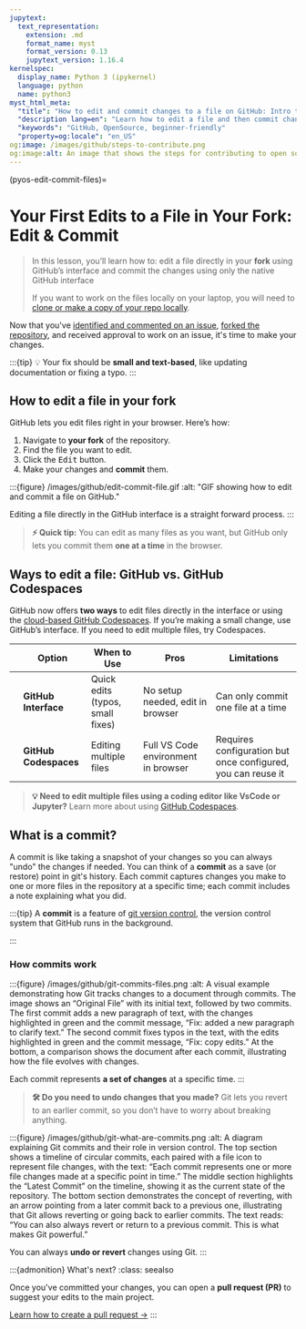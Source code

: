 ```yaml
---
jupytext:
  text_representation:
    extension: .md
    format_name: myst
    format_version: 0.13
    jupytext_version: 1.16.4
kernelspec:
  display_name: Python 3 (ipykernel)
  language: python
  name: python3
myst_html_meta:
  "title": "How to edit and commit changes to a file on GitHub: Intro to Collaborative GitHub"
  "description lang=en": "Learn how to edit a file and then commit changes to that file to version control. All in the GitHub interface."
  "keywords": "GitHub, OpenSource, beginner-friendly"
  "property=og:locale": "en_US"
og:image: /images/github/steps-to-contribute.png
og:image:alt: An image that shows the steps for contributing to open source on GitHub.
---
```


(pyos-edit-commit-files)=

# Your First Edits to a File in Your Fork: Edit & Commit

> In this lesson, you’ll learn how to:
> <i class="fa-solid fa-circle-check" style="color: #81c0aa;"></i>edit a file directly in your **fork** using GitHub’s interface and commit the changes using only the native GitHub interface
>
> If you want to work on the files locally on your laptop, you will need to [clone or make a copy of your repo locally](clone-repo).

Now that you've [identified and commented on an issue](identify-github-issue), [forked the repository](fork-repo), and received approval to work on an issue, it's time to make your changes.

:::{tip}
💡 Your fix should be **small and text-based**, like updating documentation or fixing a typo.
:::

## How to edit a file in your fork

GitHub lets you edit files right in your browser. Here’s how:

1. Navigate to **your fork** of the repository.
2. Find the file you want to edit.
3. Click the <kbd><i class="fa-solid fa-pencil" style="color: #81c0aa;"></i> Edit</kbd> button.
4. Make your changes and **commit** them.

:::{figure} /images/github/edit-commit-file.gif
:alt: "GIF showing how to edit and commit a file on GitHub."

Editing a file directly in the GitHub interface is a straight forward process.
:::

> **⚡ Quick tip:** You can edit as many files as you want, but GitHub only lets you commit them **one at a time** in the browser.

## Ways to edit a file: GitHub vs. GitHub Codespaces

GitHub now offers **two ways** to edit files directly in the interface or using the [cloud-based GitHub Codespaces](about-codespace). If you’re making a small change, use GitHub’s interface. If you need to edit multiple files, try Codespaces.

| | Option  | When to Use | Pros | Limitations |
|-|---------|------------|------|-------------|
| | **GitHub Interface** <i class="fa-solid fa-pencil" style="color: #81c0aa;"></i> | Quick edits (typos, small fixes) | No setup needed, edit in browser | Can only commit one file at a time |
| | **GitHub Codespaces** <i class="fa-solid fa-laptop-code" style="color: #81c0aa;"></i> | Editing multiple files | Full VS Code environment in browser | Requires configuration but once configured, you can reuse it |

> **💡 Need to edit multiple files using a coding editor like VsCode or Jupyter?** Learn more about using [GitHub Codespaces](github-codespaces).

## What is a commit?

A commit is like taking a snapshot of your changes so you can always "undo" the changes if needed. You can think of a **commit** as a save (or restore) point in git's history. Each commit captures changes you make to one or more files in the repository at a specific time; each commit includes a note explaining what you did.

:::{tip}
A **commit** is a feature of [git version control](what-is-git), the version control system that GitHub runs in the background.

:::

### How commits work

:::{figure}  /images/github/git-commits-files.png
:alt: A visual example demonstrating how Git tracks changes to a document through commits. The image shows an “Original File” with its initial text, followed by two commits. The first commit adds a new paragraph of text, with the changes highlighted in green and the commit message, “Fix: added a new paragraph to clarify text.” The second commit fixes typos in the text, with the edits highlighted in green and the commit message, “Fix: copy edits.” At the bottom, a comparison shows the document after each commit, illustrating how the file evolves with changes.

Each commit represents **a set of changes** at a specific time.
:::

> **🛠 Do you need to undo changes that you made?** Git lets you revert to an earlier commit, so you don’t have to worry about breaking anything.

:::{figure}  /images/github/git-what-are-commits.png
:alt: A diagram explaining Git commits and their role in version control. The top section shows a timeline of circular commits, each paired with a file icon to represent file changes, with the text: “Each commit represents one or more file changes made at a specific point in time.” The middle section highlights the “Latest Commit” on the timeline, showing it as the current state of the repository. The bottom section demonstrates the concept of reverting, with an arrow pointing from a later commit back to a previous one, illustrating that Git allows reverting or going back to earlier commits. The text reads: “You can also always revert or return to a previous commit. This is what makes Git powerful.”

You can always **undo or revert** changes using Git.
:::

:::{admonition} What's next?
:class: seealso

Once you've committed your changes, you can open a **<i class="fa-brands fa-github-alt"></i> pull request (PR)** to suggest your edits to the main project.

[<i class="fa-solid fa-circle-check" style="color: #81c0aa;"></i> Learn how to create a pull request →](pyos-pull-request)
:::
